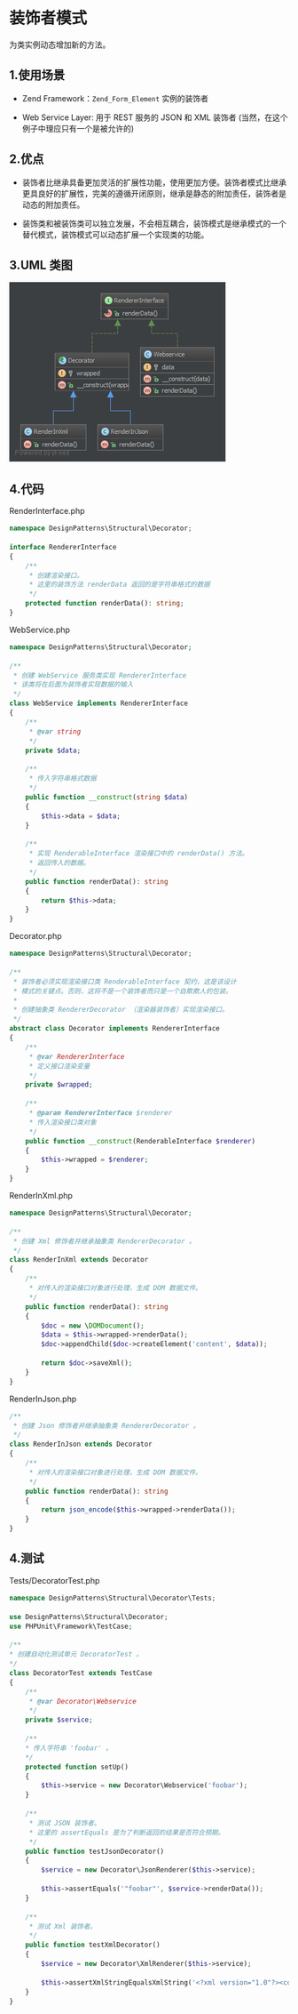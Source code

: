 # 装饰者模式

为类实例动态增加新的方法。

## 1.使用场景

+ Zend Framework：`Zend_Form_Element` 实例的装饰者

+ Web Service Layer: 用于 REST 服务的 JSON 和 XML 装饰者 (当然，在这个例子中理应只有一个是被允许的)

## 2.优点

+ 装饰者比继承具备更加灵活的扩展性功能，使用更加方便。装饰者模式比继承更具良好的扩展性，完美的遵循开闭原则，继承是静态的附加责任，装饰者是动态的附加责任。

+ 装饰类和被装饰类可以独立发展，不会相互耦合，装饰模式是继承模式的一个替代模式，装饰模式可以动态扩展一个实现类的功能。

## 3.UML 类图

![image:Decorator_1](Images/Decorator_1.jpg)

## 4.代码

RenderInterface.php

```php
namespace DesignPatterns\Structural\Decorator;

interface RendererInterface
{
    /**
     * 创建渲染接口。
     * 这里的装饰方法 renderData 返回的是字符串格式的数据
     */
    protected function renderData(): string;
}
```

WebService.php

```php
namespace DesignPatterns\Structural\Decorator;

/**
 * 创建 WebService 服务类实现 RendererInterface
 * 该类将在后面为装饰者实现数据的输入
 */
class WebService implements RendererInterface
{
    /**
     * @var string
     */
    private $data;

    /**
     * 传入字符串格式数据
     */
    public function __construct(string $data) 
    {
        $this->data = $data;
    }

    /**
     * 实现 RenderableInterface 渲染接口中的 renderData() 方法。
     * 返回传入的数据。
     */
    public function renderData(): string
    {
        return $this->data;
    }
}
```

Decorator.php

```php
namespace DesignPatterns\Structural\Decorator;

/**
 * 装饰者必须实现渲染接口类 RenderableInterface 契约，这是该设计
 * 模式的关键点。否则，这将不是一个装饰者而只是一个自欺欺人的包装。
 * 
 * 创建抽象类 RendererDecorator （渲染器装饰者）实现渲染接口。
 */
abstract class Decorator implements RendererInterface
{
    /**
     * @var RendererInterface
     * 定义接口渲染变量
     */
    private $wrapped;

    /**
     * @param RendererInterface $renderer
     * 传入渲染接口类对象
     */
    public function __construct(RenderableInterface $renderer)
    {
        $this->wrapped = $renderer;
    }
}
```

RenderInXml.php

```php
namespace DesignPatterns\Structural\Decorator;

/**
 * 创建 Xml 修饰者并继承抽象类 RendererDecorator 。
 */
class RenderInXml extends Decorator
{
    /**
     * 对传入的渲染接口对象进行处理，生成 DOM 数据文件。
     */
    public function renderData(): string
    {
        $doc = new \DOMDocument();
        $data = $this->wrapped->renderData();
        $doc->appendChild($doc->createElement('content', $data));

        return $doc->saveXml();
    }
}
```

RenderInJson.php

```php
/**
 * 创建 Json 修饰者并继承抽象类 RendererDecorator 。
 */
class RenderInJson extends Decorator
{
    /**
     * 对传入的渲染接口对象进行处理，生成 DOM 数据文件。
     */
    public function renderData(): string
    {
        return json_encode($this->wrapped->renderData());
    }
}
```

## 4.测试

Tests/DecoratorTest.php

```php
namespace DesignPatterns\Structural\Decorator\Tests;

use DesignPatterns\Structural\Decorator;
use PHPUnit\Framework\TestCase;

/**
* 创建自动化测试单元 DecoratorTest 。
*/
class DecoratorTest extends TestCase
{
    /**
     * @var Decorator\Webservice
     */
    private $service;

    /** 
    * 传入字符串 'foobar' 。
    */
    protected function setUp()
    {
        $this->service = new Decorator\Webservice('foobar');
    }

    /**
     * 测试 JSON 装饰者。
     * 这里的 assertEquals 是为了判断返回的结果是否符合预期。
     */
    public function testJsonDecorator()
    {
        $service = new Decorator\JsonRenderer($this->service);

        $this->assertEquals('"foobar"', $service->renderData());
    }

    /**
     * 测试 Xml 装饰者。
     */
    public function testXmlDecorator()
    {
        $service = new Decorator\XmlRenderer($this->service);

        $this->assertXmlStringEqualsXmlString('<?xml version="1.0"?><content>foobar</content>', $service->renderData());
    }
}
```